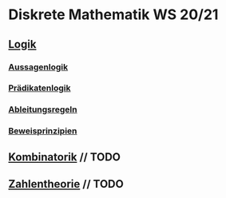 # Diskrete Mathematik WS 20/21
## [Logik](logik.md)
### [Aussagenlogik](aussagenlogik.md)
### [Prädikatenlogik](praedikatenlogik.md)
### [Ableitungsregeln](ableitungsregeln.md)
### [Beweisprinzipien](beweisprinzipien.md)

## [Kombinatorik](kombinatorik.md) // TODO

## [Zahlentheorie](zahlentheorie.md) // TODO